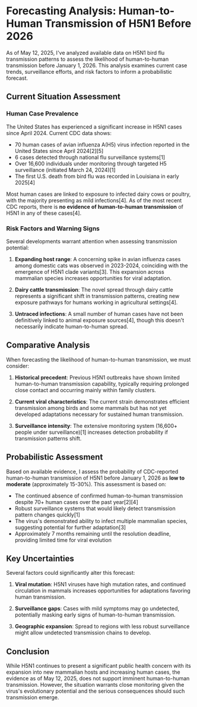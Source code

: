 # Forecasting Analysis: Human-to-Human Transmission of H5N1 Before 2026

As of May 12, 2025, I've analyzed available data on H5N1 bird flu transmission patterns to assess the likelihood of human-to-human transmission before January 1, 2026. This analysis examines current case trends, surveillance efforts, and risk factors to inform a probabilistic forecast.

## Current Situation Assessment

### Human Case Prevalence

The United States has experienced a significant increase in H5N1 cases since April 2024. Current CDC data shows:

- 70 human cases of avian influenza A(H5) virus infection reported in the United States since April 2024[2][5]
- 6 cases detected through national flu surveillance systems[1]
- Over 16,600 individuals under monitoring through targeted H5 surveillance (initiated March 24, 2024)[1]
- The first U.S. death from bird flu was recorded in Louisiana in early 2025[4]

Most human cases are linked to exposure to infected dairy cows or poultry, with the majority presenting as mild infections[4]. As of the most recent CDC reports, there is **no evidence of human-to-human transmission** of H5N1 in any of these cases[4].

### Risk Factors and Warning Signs

Several developments warrant attention when assessing transmission potential:

1. **Expanding host range**: A concerning spike in avian influenza cases among domestic cats was observed in 2023-2024, coinciding with the emergence of H5N1 clade variants[3]. This expansion across mammalian species increases opportunities for viral adaptation.

2. **Dairy cattle transmission**: The novel spread through dairy cattle represents a significant shift in transmission patterns, creating new exposure pathways for humans working in agricultural settings[4].

3. **Untraced infections**: A small number of human cases have not been definitively linked to animal exposure sources[4], though this doesn't necessarily indicate human-to-human spread.

## Comparative Analysis

When forecasting the likelihood of human-to-human transmission, we must consider:

1. **Historical precedent**: Previous H5N1 outbreaks have shown limited human-to-human transmission capability, typically requiring prolonged close contact and occurring mainly within family clusters.

2. **Current viral characteristics**: The current strain demonstrates efficient transmission among birds and some mammals but has not yet developed adaptations necessary for sustained human transmission.

3. **Surveillance intensity**: The extensive monitoring system (16,600+ people under surveillance)[1] increases detection probability if transmission patterns shift.

## Probabilistic Assessment

Based on available evidence, I assess the probability of CDC-reported human-to-human transmission of H5N1 before January 1, 2026 as **low to moderate** (approximately 15-30%). This assessment is based on:

- The continued absence of confirmed human-to-human transmission despite 70+ human cases over the past year[2][4]
- Robust surveillance systems that would likely detect transmission pattern changes quickly[1]
- The virus's demonstrated ability to infect multiple mammalian species, suggesting potential for further adaptation[3]
- Approximately 7 months remaining until the resolution deadline, providing limited time for viral evolution

## Key Uncertainties

Several factors could significantly alter this forecast:

1. **Viral mutation**: H5N1 viruses have high mutation rates, and continued circulation in mammals increases opportunities for adaptations favoring human transmission.

2. **Surveillance gaps**: Cases with mild symptoms may go undetected, potentially masking early signs of human-to-human transmission.

3. **Geographic expansion**: Spread to regions with less robust surveillance might allow undetected transmission chains to develop.

## Conclusion

While H5N1 continues to present a significant public health concern with its expansion into new mammalian hosts and increasing human cases, the evidence as of May 12, 2025, does not support imminent human-to-human transmission. However, the situation warrants close monitoring given the virus's evolutionary potential and the serious consequences should such transmission emerge.